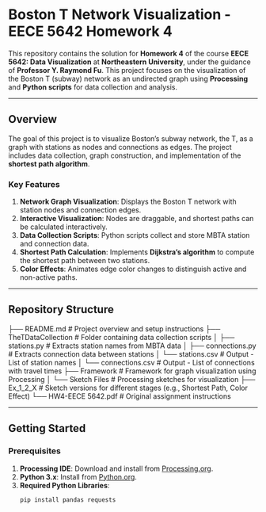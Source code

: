 # **Boston T Network Visualization - EECE 5642 Homework 4**

This repository contains the solution for **Homework 4** of the course **EECE 5642: Data Visualization** at **Northeastern University**, under the guidance of **Professor Y. Raymond Fu**. This project focuses on the visualization of the Boston T (subway) network as an undirected graph using **Processing** and **Python scripts** for data collection and analysis.

---

## **Overview**

The goal of this project is to visualize Boston’s subway network, the T, as a graph with stations as nodes and connections as edges. The project includes data collection, graph construction, and implementation of the **shortest path algorithm**.

### **Key Features**
1. **Network Graph Visualization**: Displays the Boston T network with station nodes and connection edges.
2. **Interactive Visualization**: Nodes are draggable, and shortest paths can be calculated interactively.
3. **Data Collection Scripts**: Python scripts collect and store MBTA station and connection data.
4. **Shortest Path Calculation**: Implements **Dijkstra’s algorithm** to compute the shortest path between two stations.
5. **Color Effects**: Animates edge color changes to distinguish active and non-active paths.

---

## **Repository Structure**

├── README.md # Project overview and setup instructions ├── TheTDataCollection # Folder containing data collection scripts │ ├── stations.py # Extracts station names from MBTA data │ ├── connections.py # Extracts connection data between stations │ └── stations.csv # Output - List of station names │ └── connections.csv # Output - List of connections with travel times ├── Framework # Framework for graph visualization using Processing │ └── Sketch Files # Processing sketches for visualization ├── Ex_1_2_X # Sketch versions for different stages (e.g., Shortest Path, Color Effect) └── HW4-EECE 5642.pdf # Original assignment instructions


---

## **Getting Started**

### **Prerequisites**
1. **Processing IDE**: Download and install from [Processing.org](https://processing.org/).
2. **Python 3.x**: Install from [Python.org](https://www.python.org/).
3. **Required Python Libraries**:
   ```bash
   pip install pandas requests
